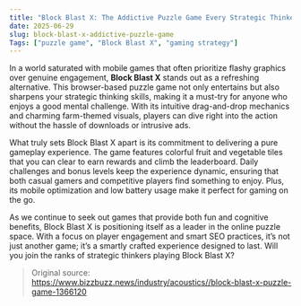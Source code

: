 ```yaml
---
title: "Block Blast X: The Addictive Puzzle Game Every Strategic Thinker Should Try"
date: 2025-06-29
slug: block-blast-x-addictive-puzzle-game
Tags: ["puzzle game", "Block Blast X", "gaming strategy"]
---
```


In a world saturated with mobile games that often prioritize flashy graphics over genuine engagement, **Block Blast X** stands out as a refreshing alternative. This browser-based puzzle game not only entertains but also sharpens your strategic thinking skills, making it a must-try for anyone who enjoys a good mental challenge. With its intuitive drag-and-drop mechanics and charming farm-themed visuals, players can dive right into the action without the hassle of downloads or intrusive ads.

What truly sets Block Blast X apart is its commitment to delivering a pure gameplay experience. The game features colorful fruit and vegetable tiles that you can clear to earn rewards and climb the leaderboard. Daily challenges and bonus levels keep the experience dynamic, ensuring that both casual gamers and competitive players find something to enjoy. Plus, its mobile optimization and low battery usage make it perfect for gaming on the go.

As we continue to seek out games that provide both fun and cognitive benefits, Block Blast X is positioning itself as a leader in the online puzzle space. With a focus on player engagement and smart SEO practices, it’s not just another game; it’s a smartly crafted experience designed to last. Will you join the ranks of strategic thinkers playing Block Blast X?

> Original source: https://www.bizzbuzz.news/industry/acoustics//block-blast-x-puzzle-game-1366120